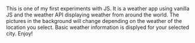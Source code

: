 This is one of my first experiments with JS. It is a weather app using vanilla JS and the weather API displaying weather from around the world. The pictures in the background will change depending on the weather of the location you select. Basic weather information is displyed for your selected city. Enjoy!

